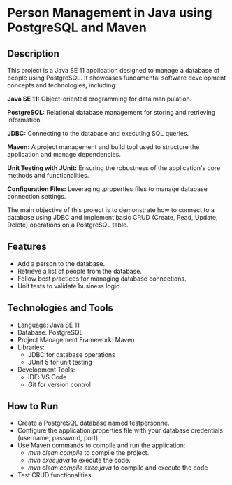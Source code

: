 # Person Management in Java using PostgreSQL and Maven

## Description
This project is a Java SE 11 application designed to manage a database of people using PostgreSQL. It showcases fundamental software development concepts and technologies, including:

__Java SE 11:__ Object-oriented programming for data manipulation.

__PostgreSQL:__ Relational database management for storing and retrieving information.

__JDBC:__ Connecting to the database and executing SQL queries.

__Maven:__ A project management and build tool used to structure the application and manage dependencies.

__Unit Testing with JUnit:__ Ensuring the robustness of the application's core methods and functionalities.

__Configuration Files:__ Leveraging .properties files to manage database connection settings.

The main objective of this project is to demonstrate how to connect to a database using JDBC and implement basic CRUD (Create, Read, Update, Delete) operations on a PostgreSQL table.

## Features
- Add a person to the database.
- Retrieve a list of people from the database.
- Follow best practices for managing database connections.
- Unit tests to validate business logic. 

## Technologies and Tools
- Language: Java SE 11
- Database: PostgreSQL
- Project Management Framework: Maven
- Libraries:
  - JDBC for database operations
  - JUnit 5 for unit testing
- Development Tools:
  - IDE: VS Code
  - Git for version control

## How to Run
+ Create a PostgreSQL database named testpersonne.
+ Configure the application.properties file with your database credentials (username, password, port).
+ Use Maven commands to compile and run the application:
  + _mvn clean compile_ to compile the project.
  + _mvn exec:java_ to execute the code.
  + _mvn clean compile exec:java_ to compile and execute the code
+ Test CRUD functionalities.
